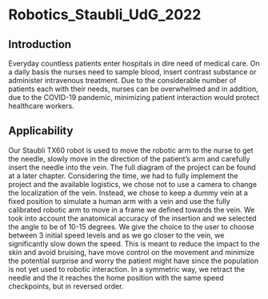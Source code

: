 # Robotics_Staubli_UdG_2022

## Introduction
Everyday countless patients enter hospitals in dire need of medical care. On a daily basis the nurses need to sample blood, insert contrast substance or administer intravenous treatment. Due to the considerable number of patients each with their needs, nurses can be overwhelmed and in addition, due to the COVID-19 pandemic, minimizing patient interaction would protect healthcare workers.

## Applicability
Our Staubli TX60 robot is used to move the robotic arm to the nurse to get the needle, slowly move in the direction of the patient’s arm and carefully insert the needle into the vein. The full diagram of the project can be found at a later chapter. Considering the time, we had to fully implement the project and the available logistics, we chose not to use a camera to change the localization of the vein. Instead, we chose to keep a dummy vein at a fixed position to simulate a human arm with a vein and use the fully calibrated robotic arm to move in a frame we defined towards the vein.
We took into account the anatomical accuracy of the insertion and we selected the angle to be of 10-15 degrees. We give the choice to the user to choose between 3 initial speed levels and as we go closer to the vein, we significantly slow down the speed. This is meant to reduce the impact to the skin and avoid bruising, have move control on the movement and minimize the potential surprise and worry the patient might have since the population is not yet used to robotic interaction. In a symmetric way, we retract the needle and the it reaches the home position with the same speed checkpoints, but in reversed order.


